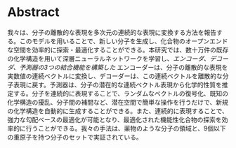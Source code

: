 # Abstract

我々は、分子の離散的な表現を多次元の連続的な表現に変換する方法を報告する。このモデルを用いることで、新しい分子を生成し、化合物のオープンエンドな空間を効率的に探索・最適化することができる。本研究では、数十万件の既存の化学構造を用いて深層ニューラルネットワークを学習し、*エンコーダ、デコーダ、予測器の3つの結合機能を構築した* エンコーダーは、分子の離散的な表現を実数値の連続ベクトルに変換し、デコーダーは、この連続ベクトルを離散的な分子表現に戻す。予測器は、分子の潜在的な連続ベクトル表現から化学的性質を推定する。分子を連続的に表現することで、ランダムなベクトルの復号化、既知の化学構造の擾乱、分子間の補間など、潜在空間で簡単な操作を行うだけで、新規の化学構造を自動的に生成することができる。また、連続的に表現することで、強力な勾配ベースの最適化が可能となり、最適化された機能性化合物の探索を効率的に行うことができる。我々の手法は、薬物のような分子の領域と、9個以下の重原子を持つ分子のセットで実証されている。
